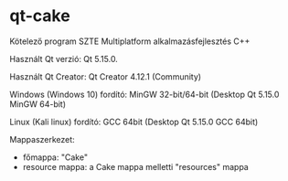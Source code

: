 # qt-cake
Kötelező program SZTE Multiplatform alkalmazásfejlesztés C++

Használt Qt verzió: Qt 5.15.0.

Használt Qt Creator: Qt Creator 4.12.1 (Community)

Windows (Windows 10) fordító: MinGW 32-bit/64-bit (Desktop Qt 5.15.0 MinGW 64-bit)

Linux (Kali linux) fordító: GCC 64bit (Desktop Qt 5.15.0 GCC 64bit)

Mappaszerkezet:
  * főmappa: "Cake"
  * resource mappa: a Cake mappa melletti "resources" mappa
